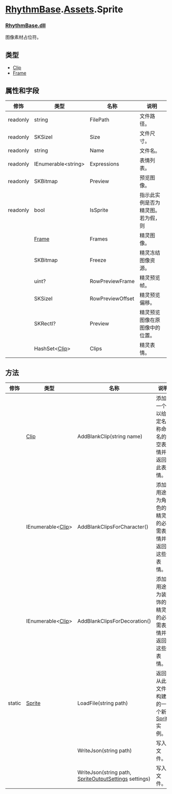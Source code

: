 # [RhythmBase](../namespaces.md).[Assets](../namespace/Assets.md).Sprite
### [RhythmBase.dll](../assembly/RhythmBase.md)
图像素材占位符。  

## 类型

- [Clip](../class/Sprite.Clip.md)
- [Frame](../class/Sprite.Frame.md)

## 属性和字段

修饰 | 类型 | 名称 | 说明
-|-|-|-
readonly | string | FilePath | 文件路径。
readonly | SKSizeI | Size | 文件尺寸。
readonly | string | Name | 文件名。
readonly | IEnumerable\<string\> | Expressions | 表情列表。
readonly | SKBitmap | Preview | 预览图像。
readonly | bool | IsSprite | 指示此实例是否为精灵图。<br>若为假，则
| | [Frame](/class/Sprite.Frame.md) | Frames | 精灵图像。 
| | SKBitmap | Freeze | 精灵冻结图像资源。 
| | uint? | RowPreviewFrame | 精灵预览帧。
| | SKSizeI | RowPreviewOffset | 精灵预览偏移。
| | SKRectI? | Preview | 精灵预览图像在原图像中的位置。
| | HashSet\<[Clip](../class/Sprite.Clip.md)\> | Clips | 精灵表情。

## 方法

修饰 | 类型 | 名称 | 说明
-|-|-|-
| | [Clip](../class/Sprite.Clip.md) | AddBlankClip(string name) | 添加一个以给定名称命名的空表情并返回此表情。
| | IEnumerable\<[Clip](../class/Sprite.Clip.md)\> | AddBlankClipsForCharacter() | 添加用途为角色的精灵的必需表情并返回这些表情。
| | IEnumerable\<[Clip](../class/Sprite.Clip.md)\> | AddBlankClipsForDecoration() | 添加用途为装饰的精灵的必需表情并返回这些表情。
static | [Sprite]() | LoadFile(string path) | 返回从此文件构建的一个新 [Sprite]() 实例。
| | | WriteJson(string path) | 写入文件。 
| | | WriteJson(string path, [SpriteOutputSettings](../class/SpriteOutputSettings.md) settings) | 写入文件。  